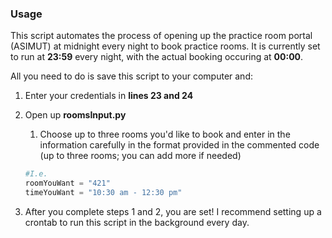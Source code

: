 ### Usage

This script automates the process of opening up the practice room portal (ASIMUT) at midnight every night to book practice rooms. It is currently set to run at **23:59** every night, with the actual booking occuring at **00:00**. 

All you need to do is save this script to your computer and:

1. Enter your credentials in **lines 23 and 24**

2. Open up **roomsInput.py**

   1. Choose up to three rooms you'd like to book and enter in the information carefully in the format provided in the commented code (up to three rooms; you can add more if needed)

   ```python
   #I.e.
   roomYouWant = "421" 
   timeYouWant = "10:30 am - 12:30 pm" 
   ```

3. After you complete steps 1 and 2, you are set! I recommend setting up a crontab to run this script in the background every day.

